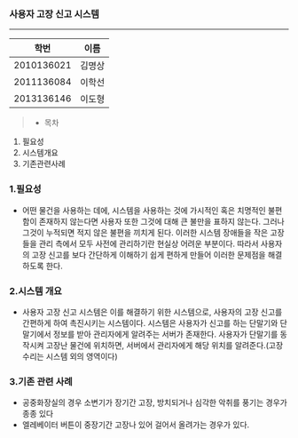 
### 사용자 고장 신고 시스템
---
   학번 		| 이름
   -----------	| -----
   2010136021	| 김명상
   2011136084 	| 이학선
   2013136146 	| 이도형


> * 목차
1. 필요성 
2. 시스템개요
3. 기존관련사례


### 1.필요성
- 어떤 물건을 사용하는 데에, 시스템을 사용하는 것에 가시적인 혹은 치명적인 불편함이 존재하지 않는다면 사용자 또한 그것에 대해 큰 불만을 표하지 않는다. 그러나 그것이 누적되면 적지 않은 불편을 끼치게 된다. 이러한 시스템 장애들을 작은 고장들을 관리 측에서 모두 사전에 관리하기란 현실상 어려운 부분이다. 따라서 사용자의 고장 신고를 보다 간단하게 이해하기 쉽게 편하게 만들어 이러한 문제점을 해결하도록 한다.

### 2.시스템 개요
- 사용자 고장 신고 시스템은 이를 해결하기 위한 시스템으로, 사용자의 고장 신고를 간편하게 하여 촉진시키는 시스템이다. 시스템은 사용자가 신고를 하는 단말기와 단말기에서 정보를 받아 관리자에게 알려주는 서버가 존재한다. 사용자가 단말기를 동작시켜 고장난 물건에 위치하면, 서버에서 관리자에게 해당 위치를 알려준다.(고장 수리는 시스템 외의 영역이다)

### 3.기존 관련 사례
 - 공중화장실의 경우 소변기가 장기간 고장, 방치되거나 심각한 악취를 풍기는 경우가 종종 있다
 - 엘레베이터 버튼이 중장기간 고장나 있어 걸어서 올려가는 경우가 있다.
